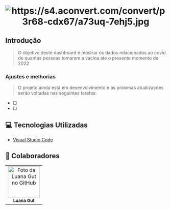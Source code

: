 <h1 align="center">
    <img src="https://s4.aconvert.com/convert/p3r68-cdx67/a73uq-7ehj5.jpg" alt="https://s4.aconvert.com/convert/p3r68-cdx67/a73uq-7ehj5.jpg">
</h1>


## Introdução
> O objetivo deste dashboard é mostrar os dados relacionados ao covid de quantas pessoas tomaram a vacina ate o presente momento de 2022


### Ajustes e melhorias

>O projeto ainda está em desenvolvimento e as próximas atualizações serão voltadas nas seguintes tarefas:

- [ ] 
- [ ] 

## 💻 Tecnologias Utilizadas

- [Visual Studio Code](https://code.visualstudio.com/)


## 🤝 Colaboradores



<table>
  <tr>
    <td align="center">
      <a href="#">
        <img src="https://ik.imagekit.io/aa0efwxn6ck/luana_Ur_CapjlLI.jpg?updatedAt=1634055534589" width="100px;" alt="Foto da Luana Gut no GitHub"/><br>
        <sub>
          <b>Luana Gut</b>
        </sub>
      </a>
    
</table>
